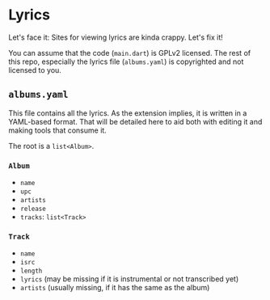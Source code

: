 # Lyrics

Let's face it: Sites for viewing lyrics are kinda crappy. Let's fix it!

You can assume that the code (`main.dart`) is GPLv2 licensed. The rest of this
repo, especially the lyrics file (`albums.yaml`) is copyrighted and not licensed
to you.

## `albums.yaml`

This file contains all the lyrics. As the extension implies, it is written in a
YAML-based format. That will be detailed here to aid both with editing it and
making tools that consume it.

The root is a `list<Album>`.

### `Album`

- `name`
- `upc`
- `artists`
- `release`
- `tracks`: `list<Track>`

### `Track`

- `name`
- `isrc`
- `length`
- `lyrics` (may be missing if it is instrumental or not transcribed yet)
- `artists` (usually missing, if it has the same as the album)
